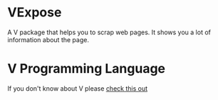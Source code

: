 # VExpose
A V package that helps you to scrap web pages. It shows you a lot of information about the page.

# V Programming Language
If you don't know about V please [check this out](https://github.com/vlang)
